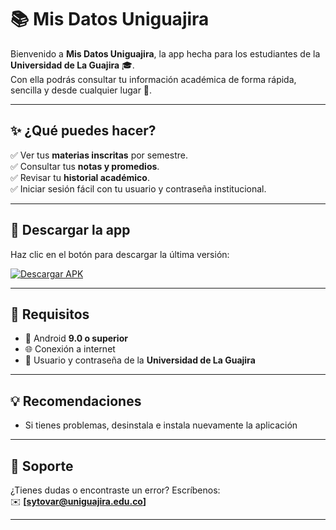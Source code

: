# 📚 Mis Datos Uniguajira  

Bienvenido a **Mis Datos Uniguajira**, la app hecha para los estudiantes de la **Universidad de La Guajira** 🎓.  
Con ella podrás consultar tu información académica de forma rápida, sencilla y desde cualquier lugar 📱.  

---

## ✨ ¿Qué puedes hacer?  

✅ Ver tus **materias inscritas** por semestre.  
✅ Consultar tus **notas y promedios**.  
✅ Revisar tu **historial académico**.  
✅ Iniciar sesión fácil con tu usuario y contraseña institucional.  

---

## 📲 Descargar la app  

Haz clic en el botón para descargar la última versión:  

[![Descargar APK](https://img.shields.io/badge/📥%20Descargar-APK-brightgreen?style=for-the-badge)](./releases/latest)  

---

## 📌 Requisitos  

- 📱 Android **9.0 o superior**  
- 🌐 Conexión a internet  
- 🔑 Usuario y contraseña de la **Universidad de La Guajira**  

---

## 💡 Recomendaciones  

- Si tienes problemas, desinstala e instala nuevamente la aplicación  

---

## 📧 Soporte  

¿Tienes dudas o encontraste un error? Escríbenos:  
✉️ **[sytovar@uniguajira.edu.co]**  

---
